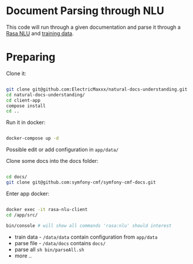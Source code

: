 # Document Parsing through NLU

This code will run through a given documentation and parse it through a [Rasa NLU](https://rasa.com/docs/getting-started/overview/) and [training data](app/data/simple_docs.md).

# Preparing

Clone it:

```bash

git clone git@github.com:ElectricMaxxx/natural-docs-understanding.git
cd natural-docs-understanding/
cd client-app
compose install
cd ..

```

Run it in docker:

```bash

docker-compose up -d

```

Possible edit or add configuration in `app/data/`

Clone some docs into the docs folder:

```bash

cd docs/
git clone git@github.com:symfony-cmf/symfony-cmf-docs.git

```

Enter app docker:

```bash

docker exec -it rasa-nlu-client
cd /app/src/

```

```bash
bin/console # will show all commands 'rasa:nlu' should interest
```

* train data - `/data/data` contain configuration from `app/data`
* parse file - `/data/docs` contains `docs/`
* parse all `sh bin/parseAll.sh`
* more ..